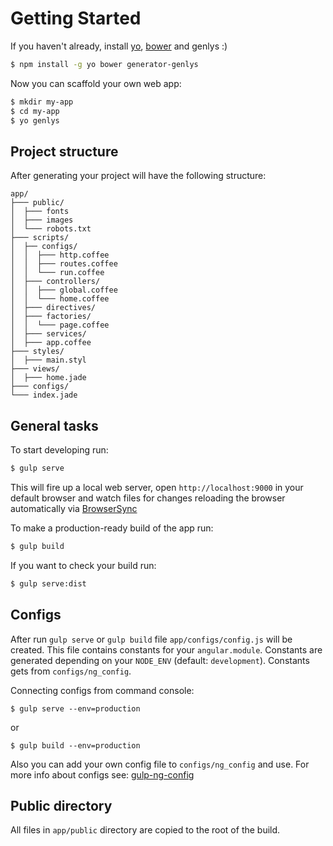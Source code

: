 # Getting Started

If you haven't already, install [yo](https://github.com/yeoman/yo), [bower](http://bower.io/) and genlys :)

```sh
$ npm install -g yo bower generator-genlys
```

Now you can scaffold your own web app:

```sh
$ mkdir my-app
$ cd my-app
$ yo genlys
```

## Project structure
After generating your project will have the following structure:

```
app/
├─── public/
│  ├─── fonts
│  ├─── images
│  └─── robots.txt
├─── scripts/
│  ├── configs/
│  │  ├─── http.coffee
│  │  ├─── routes.coffee
│  │  └─── run.coffee
│  ├─── controllers/
│  │  ├─── global.coffee
│  │  └─── home.coffee
│  ├─── directives/
│  ├─── factories/
│  │  └─── page.coffee
│  ├─── services/
│  ├─── app.coffee
├─── styles/
│  ├─── main.styl
├─── views/
│  ├─── home.jade
├─── configs/
└─── index.jade
```


## General tasks
To start developing run:

```sh
$ gulp serve
```

This will fire up a local web server, open `http://localhost:9000` in your default browser and watch files for changes reloading the browser automatically via [BrowserSync](http://www.browsersync.io/)


To make a production-ready build of the app run:

```sh
$ gulp build
```

If you want to check your build run:

```sh
$ gulp serve:dist
```

## Configs
After run `gulp serve` or `gulp build` file `app/configs/config.js` will be created. This file contains constants for your `angular.module`.
Constants are generated depending on your `NODE_ENV` (default: `development`). Constants gets from `configs/ng_config`.

Connecting configs from command console:

```
$ gulp serve --env=production
```

or

```
$ gulp build --env=production
```

Also you can add your own config file to `configs/ng_config` and use. For more info about configs see: [gulp-ng-config](https://www.npmjs.com/package/gulp-ng-config)

## Public directory

All files in `app/public` directory are copied to the root of the build.